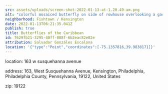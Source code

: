 ```yaml
---
src: assets/uploads/screen-shot-2022-01-13-at-1.20.49-am.png
alt: "colorful mosaiced butterfly on side of rowhouse overlooking a garden lot "
neighborhood: Fishtown / Kensington
date: 2022-01-13T06:21:35.041Z
publish: true
title: Butterflies of the Caribbean
id: 7629fb21-3295-40ff-808f-6b2eac82e82e
attribution: Salvador Gonzáles Escalona
location: '{"type":"Point","coordinates":[-75.1357816,39.9838171]}'
---
```


location: 163 w susquehanna avenue


            






            
address: 163, West Susquehanna Avenue, Kensington, Philadelphia, Philadelphia County, Pennsylvania, 19122, United States



zip: 19122



                